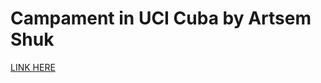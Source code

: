 # Campament in UCI Cuba by Artsem Shuk

[LINK HERE](http://opentrains.snarknews.info/~ejudge/opencamp/index.cgi?data=newstape&menu=index&head=index&class=cuba20181&sbname=cuba2018&rid=1)